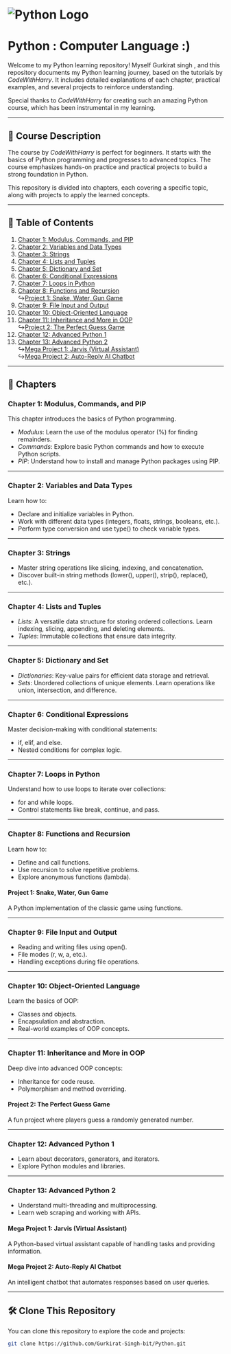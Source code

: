 # ![Python Logo](https://www.python.org/static/community_logos/python-logo.png) 
# Python : Computer Language :)

Welcome to my Python learning repository! Myself Gurkirat singh , and this repository documents my Python learning journey, based on the tutorials by *CodeWithHarry*. It includes detailed explanations of each chapter, practical examples, and several projects to reinforce understanding.  

Special thanks to *CodeWithHarry* for creating such an amazing Python course, which has been instrumental in my learning.

---  

## 📘 Course Description  

The course by *CodeWithHarry* is perfect for beginners. It starts with the basics of Python programming and progresses to advanced topics. The course emphasizes hands-on practice and practical projects to build a strong foundation in Python.  

This repository is divided into chapters, each covering a specific topic, along with projects to apply the learned concepts.  

---

## 📂 Table of Contents  

1. [Chapter 1: Modulus, Commands, and PIP](#chapter-1-modulus-commands-and-pip)  
2. [Chapter 2: Variables and Data Types](#chapter-2-variables-and-data-types)  
3. [Chapter 3: Strings](#chapter-3-strings)  
4. [Chapter 4: Lists and Tuples](#chapter-4-lists-and-tuples)  
5. [Chapter 5: Dictionary and Set](#chapter-5-dictionary-and-set)  
6. [Chapter 6: Conditional Expressions](#chapter-6-conditional-expressions)  
7. [Chapter 7: Loops in Python](#chapter-7-loops-in-python)  
8. [Chapter 8: Functions and Recursion](#chapter-8-functions-and-recursion)         
   ↪[Project 1: Snake, Water, Gun Game](#project-1-snake-water-gun-game)  
9. [Chapter 9: File Input and Output](#chapter-9-file-input-and-output)  
10. [Chapter 10: Object-Oriented Language](#chapter-10-object-oriented-language)  
11. [Chapter 11: Inheritance and More in OOP](#chapter-11-inheritance-and-more-in-oop)  
    ↪[Project 2: The Perfect Guess Game](#project-2-the-perfect-guess-game)  
12. [Chapter 12: Advanced Python 1](#chapter-12-advanced-python-1)  
13. [Chapter 13: Advanced Python 2](#chapter-13-advanced-python-2)  
    ↪[Mega Project 1: Jarvis (Virtual Assistant)](#mega-project-1-jarvis-virtual-assistant)  
    ↪[Mega Project 2: Auto-Reply AI Chatbot](#mega-project-2-auto-reply-ai-chatbot)  

---

## 📖 Chapters  

### Chapter 1: Modulus, Commands, and PIP  

This chapter introduces the basics of Python programming.  
- *Modulus*: Learn the use of the modulus operator (%) for finding remainders.  
- *Commands*: Explore basic Python commands and how to execute Python scripts.  
- *PIP*: Understand how to install and manage Python packages using PIP.  



---

### Chapter 2: Variables and Data Types  

Learn how to:  
- Declare and initialize variables in Python.  
- Work with different data types (integers, floats, strings, booleans, etc.).  
- Perform type conversion and use type() to check variable types.  



---

### Chapter 3: Strings  

- Master string operations like slicing, indexing, and concatenation.  
- Discover built-in string methods (lower(), upper(), strip(), replace(), etc.).  


---

### Chapter 4: Lists and Tuples  

- *Lists*: A versatile data structure for storing ordered collections. Learn indexing, slicing, appending, and deleting elements.  
- *Tuples*: Immutable collections that ensure data integrity.  


---

### Chapter 5: Dictionary and Set  

- *Dictionaries*: Key-value pairs for efficient data storage and retrieval.  
- *Sets*: Unordered collections of unique elements. Learn operations like union, intersection, and difference.  



---

### Chapter 6: Conditional Expressions  

Master decision-making with conditional statements:  
- if, elif, and else.  
- Nested conditions for complex logic.  

  

---

### Chapter 7: Loops in Python  

Understand how to use loops to iterate over collections:  
- for and while loops.  
- Control statements like break, continue, and pass.  



---

### Chapter 8: Functions and Recursion  

Learn how to:  
- Define and call functions.  
- Use recursion to solve repetitive problems.  
- Explore anonymous functions (lambda).  

#### Project 1: Snake, Water, Gun Game  
A Python implementation of the classic game using functions.  



---

### Chapter 9: File Input and Output  

- Reading and writing files using open().  
- File modes (r, w, a, etc.).  
- Handling exceptions during file operations.  



---

### Chapter 10: Object-Oriented Language  

Learn the basics of OOP:  
- Classes and objects.  
- Encapsulation and abstraction.  
- Real-world examples of OOP concepts.  



---

### Chapter 11: Inheritance and More in OOP  

Deep dive into advanced OOP concepts:  
- Inheritance for code reuse.  
- Polymorphism and method overriding.  

#### Project 2: The Perfect Guess Game  
A fun project where players guess a randomly generated number.  

 

---

### Chapter 12: Advanced Python 1  

- Learn about decorators, generators, and iterators.  
- Explore Python modules and libraries.  



---

### Chapter 13: Advanced Python 2  

- Understand multi-threading and multiprocessing.  
- Learn web scraping and working with APIs.  

#### Mega Project 1: Jarvis (Virtual Assistant)  
A Python-based virtual assistant capable of handling tasks and providing information.  

#### Mega Project 2: Auto-Reply AI Chatbot  
An intelligent chatbot that automates responses based on user queries.  



---

## 🛠️ Clone This Repository  

You can clone this repository to explore the code and projects:  

```bash  
git clone https://github.com/Gurkirat-Singh-bit/Python.git

